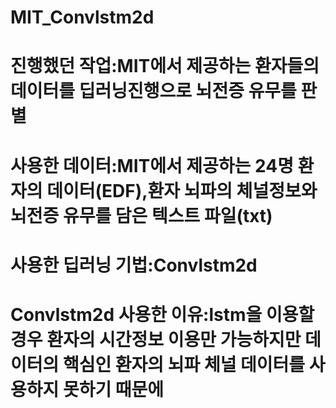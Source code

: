 # MIT_Convlstm2d
# 진행했던 작업:MIT에서 제공하는 환자들의 데이터를 딥러닝진행으로 뇌전증 유무를 판별
# 사용한 데이터:MIT에서 제공하는 24명 환자의 데이터(EDF),환자 뇌파의 체널정보와 뇌전증 유무를 담은 텍스트 파일(txt)
# 사용한 딥러닝 기법:Convlstm2d
# Convlstm2d 사용한 이유:lstm을 이용할 경우 환자의 시간정보 이용만 가능하지만 데이터의 핵심인 환자의 뇌파 체널 데이터를 사용하지 못하기 때문에 
